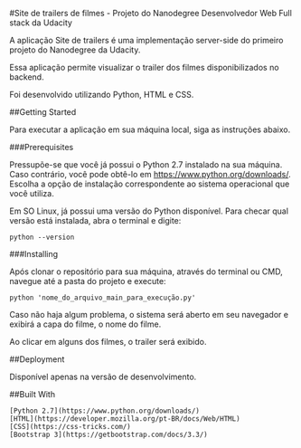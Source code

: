 #Site de trailers de filmes - Projeto do Nanodegree Desenvolvedor Web Full stack da Udacity

A aplicação Site de trailers é uma implementação server-side do primeiro projeto do Nanodegree da Udacity.

Essa aplicação permite visualizar o trailer dos filmes disponibilizados no backend.

Foi desenvolvido utilizando Python, HTML e CSS.

##Getting Started

Para executar a aplicação em sua máquina local, siga as instruções abaixo.

###Prerequisites

Pressupõe-se que você já possui o Python 2.7 instalado na sua máquina. Caso contrário, você pode obtê-lo em https://www.python.org/downloads/. Escolha a opção de instalação correspondente ao sistema operacional que você utiliza.

Em SO Linux, já possui uma versão do Python disponível.
Para checar qual versão está instalada, abra o terminal e digite:

```
python --version
```

###Installing

Após clonar o repositório para sua máquina, através do terminal ou CMD, navegue até a pasta do projeto e execute:

```
python 'nome_do_arquivo_main_para_execução.py'
```

Caso não haja algum problema, o sistema será aberto em seu navegador e exibirá a capa do filme, o nome do filme.

Ao clicar em alguns dos filmes, o trailer será exibido.


##Deployment

Disponível apenas na versão de desenvolvimento.

##Built With

    [Python 2.7](https://www.python.org/downloads/)
    [HTML](https://developer.mozilla.org/pt-BR/docs/Web/HTML)
    [CSS](https://css-tricks.com/)
    [Bootstrap 3](https://getbootstrap.com/docs/3.3/)